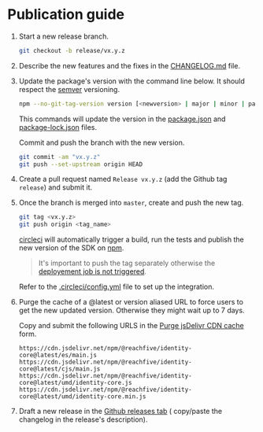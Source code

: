 # Publication guide

1. Start a new release branch.

    ```sh
    git checkout -b release/vx.y.z
    ```

2. Describe the new features and the fixes in the [CHANGELOG.md](CHANGELOG.md) file.

3. Update the package's version with the command line below. It should respect the [semver](https://semver.org)
   versioning.

    ```sh
    npm --no-git-tag-version version [<newversion> | major | minor | patch]
    ```

   This commands will update the version in the [package.json](package.json) and [package-lock.json](package-lock.json)
   files.

   Commit and push the branch with the new version.

    ```sh
    git commit -am "vx.y.z"
    git push --set-upstream origin HEAD
    ```

4. Create a pull request named `Release vx.y.z` (add the Github tag `release`) and submit it.

5. Once the branch is merged into `master`, create and push the new tag.

    ```sh
    git tag <vx.y.z>
    git push origin <tag_name>
    ```

   [circleci](https://circleci.com) will automatically trigger a build, run the tests and publish the new version of the
   SDK on [npm](https://www.npmjs.com/package/@reachfive/identity-core).

   > It's important to push the tag separately otherwise the [deployement job is not triggered](https://support.circleci.com/hc/en-us/articles/115013854347-Jobs-builds-not-triggered-when-pushing-tag).

   Refer to the [.circleci/config.yml](.circleci/config.yml) file to set up the integration.

6. Purge the cache of a @latest or version aliased URL to force users to get the new updated version. Otherwise they might wait up to 7 days.

   Copy and submit the following URLS in the [Purge jsDelivr CDN cache](https://www.jsdelivr.com/tools/purge) form.

   ```
   https://cdn.jsdelivr.net/npm/@reachfive/identity-core@latest/es/main.js
   https://cdn.jsdelivr.net/npm/@reachfive/identity-core@latest/cjs/main.js
   https://cdn.jsdelivr.net/npm/@reachfive/identity-core@latest/umd/identity-core.js
   https://cdn.jsdelivr.net/npm/@reachfive/identity-core@latest/umd/identity-core.min.js
   ```

7. Draft a new release in the [Github releases tab](https://github.com/ReachFive/identity-web-core-sdk/releases) (
   copy/paste the changelog in the release's description).
